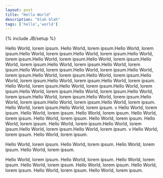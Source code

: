 ```yaml
---
layout: post
title: "Hello World"
description: "blah blah"
tags: ['hello','world']
---
```

{% include JB/setup %}

Hello World, lorem ipsum. Hello World, lorem ipsum.Hello World, lorem ipsum.Hello World, lorem ipsum.Hello World, lorem ipsum.Hello World, lorem ipsum.Hello World, lorem ipsum.Hello World, lorem ipsum.Hello World, lorem ipsum.Hello World, lorem ipsum.Hello World, lorem ipsum.Hello World, lorem ipsum.Hello World, lorem ipsum.Hello World, lorem ipsum.Hello World, lorem ipsum.Hello World, lorem ipsum.Hello World, lorem ipsum.Hello World, lorem ipsum.Hello World, lorem ipsum.
Hello World, lorem ipsum.Hello World, lorem ipsum.Hello World, lorem ipsum.Hello World, lorem ipsum.Hello World, lorem ipsum.Hello World, lorem ipsum.Hello World, lorem ipsum.Hello World, lorem ipsum.Hello World, lorem ipsum.Hello World, lorem ipsum.Hello World, lorem ipsum.
Hello World, lorem ipsum.Hello World, lorem ipsum.
v
Hello World, lorem ipsum.
Hello World, lorem ipsum.
Hello World, lorem ipsum.
Hello World, lorem ipsum.
Hello World, lorem ipsum.
Hello World, lorem ipsum.
Hello World, lorem ipsum.
Hello World, lorem ipsum.Hello World, lorem ipsum.Hello World, lorem ipsum.Hello World, lorem ipsum.
v
Hello World, lorem ipsum.
Hello World, lorem ipsum.

Hello World, lorem ipsum.
Hello World, lorem ipsum.
Hello World, lorem ipsum.
Hello World, lorem ipsum.

Hello World, lorem ipsum.
Hello World, lorem ipsum.
Hello World, lorem ipsum.
Hello World, lorem ipsum.
Hello World, lorem ipsum.
Hello World, lorem ipsum.
Hello World, lorem ipsum.
Hello World, lorem ipsum.

